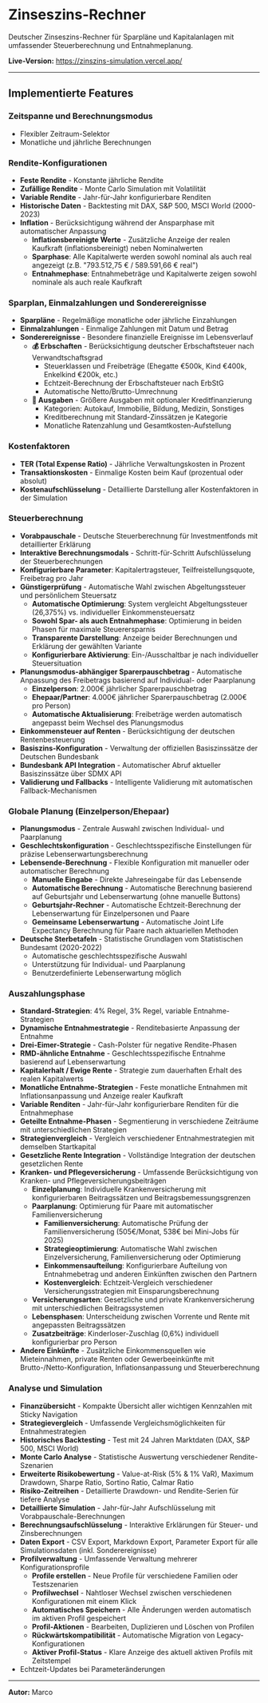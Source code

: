 
# Zinseszins-Rechner

Deutscher Zinseszins-Rechner für Sparpläne und Kapitalanlagen mit umfassender Steuerberechnung und Entnahmeplanung.

**Live-Version:** https://zinszins-simulation.vercel.app/

---
## Implementierte Features

### Zeitspanne und Berechnungsmodus
- Flexibler Zeitraum-Selektor
- Monatliche und jährliche Berechnungen

### Rendite-Konfigurationen
- **Feste Rendite** - Konstante jährliche Rendite
- **Zufällige Rendite** - Monte Carlo Simulation mit Volatilität
- **Variable Rendite** - Jahr-für-Jahr konfigurierbare Renditen
- **Historische Daten** - Backtesting mit DAX, S&P 500, MSCI World (2000-2023)
- **Inflation** - Berücksichtigung während der Ansparphase mit automatischer Anpassung
  - **Inflationsbereinigte Werte** - Zusätzliche Anzeige der realen Kaufkraft (inflationsbereinigt) neben Nominalwerten
  - **Sparphase**: Alle Kapitalwerte werden sowohl nominal als auch real angezeigt (z.B. "793.512,75 € / 589.591,66 € real")
  - **Entnahmephase**: Entnahmebeträge und Kapitalwerte zeigen sowohl nominale als auch reale Kaufkraft

### Sparplan, Einmalzahlungen und Sonderereignisse
- **Sparpläne** - Regelmäßige monatliche oder jährliche Einzahlungen
- **Einmalzahlungen** - Einmalige Zahlungen mit Datum und Betrag
- **Sonderereignisse** - Besondere finanzielle Ereignisse im Lebensverlauf
  - **💰 Erbschaften** - Berücksichtigung deutscher Erbschaftsteuer nach Verwandtschaftsgrad
    - Steuerklassen und Freibeträge (Ehegatte €500k, Kind €400k, Enkelkind €200k, etc.)
    - Echtzeit-Berechnung der Erbschaftsteuer nach ErbStG
    - Automatische Netto/Brutto-Umrechnung
  - **💸 Ausgaben** - Größere Ausgaben mit optionaler Kreditfinanzierung
    - Kategorien: Autokauf, Immobilie, Bildung, Medizin, Sonstiges
    - Kreditberechnung mit Standard-Zinssätzen je Kategorie
    - Monatliche Ratenzahlung und Gesamtkosten-Aufstellung

### Kostenfaktoren
- **TER (Total Expense Ratio)** - Jährliche Verwaltungskosten in Prozent
- **Transaktionskosten** - Einmalige Kosten beim Kauf (prozentual oder absolut)
- **Kostenaufschlüsselung** - Detaillierte Darstellung aller Kostenfaktoren in der Simulation

### Steuerberechnung
- **Vorabpauschale** - Deutsche Steuerberechnung für Investmentfonds mit detaillierter Erklärung
- **Interaktive Berechnungsmodals** - Schritt-für-Schritt Aufschlüsselung der Steuerberechnungen
- **Konfigurierbare Parameter**: Kapitalertragsteuer, Teilfreistellungsquote, Freibetrag pro Jahr
- **Günstigerprüfung** - Automatische Wahl zwischen Abgeltungssteuer und persönlichem Steuersatz
  - **Automatische Optimierung**: System vergleicht Abgeltungssteuer (26,375%) vs. individueller Einkommensteuersatz
  - **Sowohl Spar- als auch Entnahmephase**: Optimierung in beiden Phasen für maximale Steuerersparnis
  - **Transparente Darstellung**: Anzeige beider Berechnungen und Erklärung der gewählten Variante
  - **Konfigurierbare Aktivierung**: Ein-/Ausschaltbar je nach individueller Steuersituation
- **Planungsmodus-abhängiger Sparerpauschbetrag** - Automatische Anpassung des Freibetrags basierend auf Individual- oder Paarplanung
  - **Einzelperson**: 2.000€ jährlicher Sparerpauschbetrag
  - **Ehepaar/Partner**: 4.000€ jährlicher Sparerpauschbetrag (2.000€ pro Person)
  - **Automatische Aktualisierung**: Freibeträge werden automatisch angepasst beim Wechsel des Planungsmodus
- **Einkommensteuer auf Renten** - Berücksichtigung der deutschen Rentenbesteuerung
- **Basiszins-Konfiguration** - Verwaltung der offiziellen Basiszinssätze der Deutschen Bundesbank
- **Bundesbank API Integration** - Automatischer Abruf aktueller Basiszinssätze über SDMX API
- **Validierung und Fallbacks** - Intelligente Validierung mit automatischen Fallback-Mechanismen

### Globale Planung (Einzelperson/Ehepaar)
- **Planungsmodus** - Zentrale Auswahl zwischen Individual- und Paarplanung
- **Geschlechtskonfiguration** - Geschlechtsspezifische Einstellungen für präzise Lebenserwartungsberechnung
- **Lebensende-Berechnung** - Flexible Konfiguration mit manueller oder automatischer Berechnung
  - **Manuelle Eingabe** - Direkte Jahreseingabe für das Lebensende
  - **Automatische Berechnung** - Automatische Berechnung basierend auf Geburtsjahr und Lebenserwartung (ohne manuelle Buttons)
  - **Geburtsjahr-Rechner** - Automatische Echtzeit-Berechnung der Lebenserwartung für Einzelpersonen und Paare
  - **Gemeinsame Lebenserwartung** - Automatische Joint Life Expectancy Berechnung für Paare nach aktuariellen Methoden
- **Deutsche Sterbetafeln** - Statistische Grundlagen vom Statistischen Bundesamt (2020-2022)
  - Automatische geschlechtsspezifische Auswahl
  - Unterstützung für Individual- und Paarplanung
  - Benutzerdefinierte Lebenserwartung möglich

### Auszahlungsphase
- **Standard-Strategien**: 4% Regel, 3% Regel, variable Entnahme-Strategien
- **Dynamische Entnahmestrategie** - Renditebasierte Anpassung der Entnahme
- **Drei-Eimer-Strategie** - Cash-Polster für negative Rendite-Phasen
- **RMD-ähnliche Entnahme** - Geschlechtsspezifische Entnahme basierend auf Lebenserwartung
- **Kapitalerhalt / Ewige Rente** - Strategie zum dauerhaften Erhalt des realen Kapitalwerts
- **Monatliche Entnahme-Strategien** - Feste monatliche Entnahmen mit Inflationsanpassung und Anzeige realer Kaufkraft
- **Variable Renditen** - Jahr-für-Jahr konfigurierbare Renditen für die Entnahmephase
- **Geteilte Entnahme-Phasen** - Segmentierung in verschiedene Zeiträume mit unterschiedlichen Strategien
- **Strategienvergleich** - Vergleich verschiedener Entnahmestrategien mit demselben Startkapital
- **Gesetzliche Rente Integration** - Vollständige Integration der deutschen gesetzlichen Rente
- **Kranken- und Pflegeversicherung** - Umfassende Berücksichtigung von Kranken- und Pflegeversicherungsbeiträgen
  - **Einzelplanung**: Individuelle Krankenversicherung mit konfigurierbaren Beitragssätzen und Beitragsbemessungsgrenzen
  - **Paarplanung**: Optimierung für Paare mit automatischer Familienversicherung
    - **Familienversicherung**: Automatische Prüfung der Familienversicherung (505€/Monat, 538€ bei Mini-Jobs für 2025)
    - **Strategieoptimierung**: Automatische Wahl zwischen Einzelversicherung, Familienversicherung oder Optimierung
    - **Einkommensaufteilung**: Konfigurierbare Aufteilung von Entnahmebetrag und anderen Einkünften zwischen den Partnern
    - **Kostenvergleich**: Echtzeit-Vergleich verschiedener Versicherungsstrategien mit Einsparungsberechnung
  - **Versicherungsarten**: Gesetzliche und private Krankenversicherung mit unterschiedlichen Beitragssystemen
  - **Lebensphasen**: Unterscheidung zwischen Vorrente und Rente mit angepassten Beitragssätzen
  - **Zusatzbeiträge**: Kinderloser-Zuschlag (0,6%) individuell konfigurierbar pro Person
- **Andere Einkünfte** - Zusätzliche Einkommensquellen wie Mieteinnahmen, private Renten oder Gewerbeeinkünfte mit Brutto-/Netto-Konfiguration, Inflationsanpassung und Steuerberechnung

### Analyse und Simulation
- **Finanzübersicht** - Kompakte Übersicht aller wichtigen Kennzahlen mit Sticky Navigation
- **Strategievergleich** - Umfassende Vergleichsmöglichkeiten für Entnahmestrategien
- **Historisches Backtesting** - Test mit 24 Jahren Marktdaten (DAX, S&P 500, MSCI World)
- **Monte Carlo Analyse** - Statistische Auswertung verschiedener Rendite-Szenarien
- **Erweiterte Risikobewertung** - Value-at-Risk (5% & 1% VaR), Maximum Drawdown, Sharpe Ratio, Sortino Ratio, Calmar Ratio
- **Risiko-Zeitreihen** - Detaillierte Drawdown- und Rendite-Serien für tiefere Analyse
- **Detaillierte Simulation** - Jahr-für-Jahr Aufschlüsselung mit Vorabpauschale-Berechnungen
- **Berechnungsaufschlüsselung** - Interaktive Erklärungen für Steuer- und Zinsberechnungen
- **Daten Export** - CSV Export, Markdown Export, Parameter Export für alle Simulationsdaten (inkl. Sonderereignisse)
- **Profilverwaltung** - Umfassende Verwaltung mehrerer Konfigurationsprofile
  - **Profile erstellen** - Neue Profile für verschiedene Familien oder Testszenarien
  - **Profilwechsel** - Nahtloser Wechsel zwischen verschiedenen Konfigurationen mit einem Klick
  - **Automatisches Speichern** - Alle Änderungen werden automatisch im aktiven Profil gespeichert
  - **Profil-Aktionen** - Bearbeiten, Duplizieren und Löschen von Profilen
  - **Rückwärtskompatibilität** - Automatische Migration von Legacy-Konfigurationen
  - **Aktiver Profil-Status** - Klare Anzeige des aktuell aktiven Profils mit Zeitstempel
- Echtzeit-Updates bei Parameteränderungen

---

**Autor:** Marco
